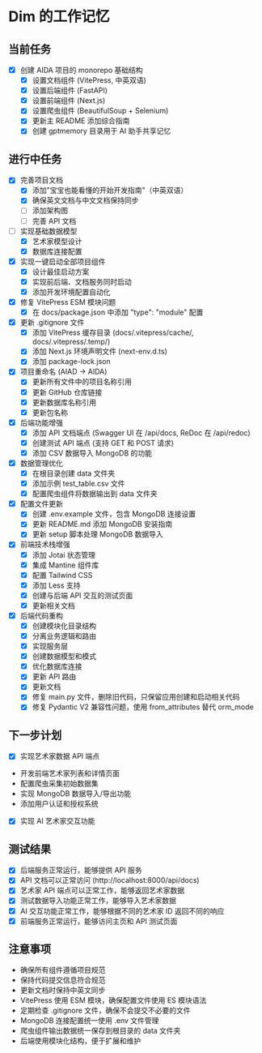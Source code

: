 # Dim 的工作记忆

## 当前任务

- [x] 创建 AIDA 项目的 monorepo 基础结构
  - [x] 设置文档组件 (VitePress, 中英双语)
  - [x] 设置后端组件 (FastAPI)
  - [x] 设置前端组件 (Next.js)
  - [x] 设置爬虫组件 (BeautifulSoup + Selenium)
  - [x] 更新主 README 添加综合指南
  - [x] 创建 gptmemory 目录用于 AI 助手共享记忆

## 进行中任务

- [x] 完善项目文档
  - [x] 添加"宝宝也能看懂的开始开发指南"（中英双语）
  - [x] 确保英文文档与中文文档保持同步
  - [ ] 添加架构图
  - [ ] 完善 API 文档
- [ ] 实现基础数据模型
  - [x] 艺术家模型设计
  - [x] 数据库连接配置
- [x] 实现一键启动全部项目组件
  - [x] 设计最佳启动方案
  - [x] 实现前后端、文档服务同时启动
  - [x] 添加开发环境配置自动化
- [x] 修复 VitePress ESM 模块问题
  - [x] 在 docs/package.json 中添加 "type": "module" 配置
- [x] 更新 .gitignore 文件
  - [x] 添加 VitePress 缓存目录 (docs/.vitepress/cache/, docs/.vitepress/.temp/)
  - [x] 添加 Next.js 环境声明文件 (next-env.d.ts)
  - [x] 添加 package-lock.json
- [x] 项目重命名 (AIAD → AIDA)
  - [x] 更新所有文件中的项目名称引用
  - [x] 更新 GitHub 仓库链接
  - [x] 更新数据库名称引用
  - [x] 更新包名称
- [x] 后端功能增强
  - [x] 添加 API 文档端点 (Swagger UI 在 /api/docs, ReDoc 在 /api/redoc)
  - [x] 创建测试 API 端点 (支持 GET 和 POST 请求)
  - [x] 添加 CSV 数据导入 MongoDB 的功能
- [x] 数据管理优化
  - [x] 在根目录创建 data 文件夹
  - [x] 添加示例 test_table.csv 文件
  - [x] 配置爬虫组件将数据输出到 data 文件夹
- [x] 配置文件更新
  - [x] 创建 .env.example 文件，包含 MongoDB 连接设置
  - [x] 更新 README.md 添加 MongoDB 安装指南
  - [x] 更新 setup 脚本处理 MongoDB 数据导入
- [x] 前端技术栈增强
  - [x] 添加 Jotai 状态管理
  - [x] 集成 Mantine 组件库
  - [x] 配置 Tailwind CSS
  - [x] 添加 Less 支持
  - [x] 创建与后端 API 交互的测试页面
  - [x] 更新相关文档
- [x] 后端代码重构
  - [x] 创建模块化目录结构
  - [x] 分离业务逻辑和路由
  - [x] 实现服务层
  - [x] 创建数据模型和模式
  - [x] 优化数据库连接
  - [x] 更新 API 路由
  - [x] 更新文档
  - [x] 修复 main.py 文件，删除旧代码，只保留应用创建和启动相关代码
  - [x] 修复 Pydantic V2 兼容性问题，使用 from_attributes 替代 orm_mode

## 下一步计划

- [x] 实现艺术家数据 API 端点
- 开发前端艺术家列表和详情页面
- 配置爬虫采集初始数据集
- 实现 MongoDB 数据导入/导出功能
- 添加用户认证和授权系统
- [x] 实现 AI 艺术家交互功能

## 测试结果

- [x] 后端服务正常运行，能够提供 API 服务
- [x] API 文档可以正常访问 (http://localhost:8000/api/docs)
- [x] 艺术家 API 端点可以正常工作，能够返回艺术家数据
- [x] 测试数据导入功能正常工作，能够导入艺术家数据
- [x] AI 交互功能正常工作，能够根据不同的艺术家 ID 返回不同的响应
- [x] 前端服务正常运行，能够访问主页和 API 测试页面

## 注意事项

- 确保所有组件遵循项目规范
- 保持代码提交信息符合规范
- 更新文档时保持中英文同步
- VitePress 使用 ESM 模块，确保配置文件使用 ES 模块语法
- 定期检查 .gitignore 文件，确保不会提交不必要的文件
- MongoDB 连接配置统一使用 .env 文件管理
- 爬虫组件输出数据统一保存到根目录的 data 文件夹
- 后端使用模块化结构，便于扩展和维护 